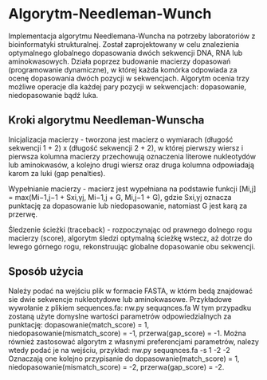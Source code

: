 # Algorytm-Needleman-Wunch
Implementacja algorytmu Needlemana-Wuncha na potrzeby laboratoriów z bioinformatyki strukturalnej.
Został zaprojektowany w celu znalezienia optymalnego globalnego dopasowania dwóch sekwencji DNA, RNA lub aminokwasowych. Działa poprzez budowanie macierzy dopasowań (programowanie dynamiczne), w której każda komórka odpowiada za ocenę dopasowania dwóch pozycji w sekwencjach. Algorytm ocenia trzy możliwe operacje dla każdej pary pozycji w sekwencjach: dopasowanie, niedopasowanie bądź luka.

## Kroki algorytmu Needleman-Wunscha
Inicjalizacja macierzy - tworzona jest macierz o wymiarach (długość sekwencji 1 + 2) x (długość sekwencji 2 + 2), w której pierwszy wiersz i pierwsza kolumna macierzy przechowują oznaczenia literowe nukleotydów lub aminokwasów, a kolejno drugi wiersz oraz druga kolumna odpowiadają karom za luki (gap penalties).

Wypełnianie macierzy - macierz jest wypełniana na podstawie funkcji [Mi,j] = max(Mi−1,j−1 + Sxi,yj, Mi−1,j + G, Mi,j−1 + G), gdzie Sxi,yj oznacza punktację za dopasowanie lub niedopasowanie, natomiast G jest karą za przerwę.

Śledzenie ścieżki (traceback) - rozpoczynając od prawnego dolnego rogu macierzy (score), algorytm śledzi optymalną ścieżkę wstecz, aż dotrze do lewego górnego rogu, rekonstruując globalne dopasowanie obu sekwencji.

## Sposób użycia
Należy podać na wejściu plik w formacie FASTA, w którm bedą znajdować sie dwie sekwencje nukleotydowe lub aminokwasowe. Przykładowe wywołanie z plikiem sequences.fa: 
nw.py sequqnces.fa
W tym przypadku zostaną użyte domyslne wartości parametrów odpowiedzialnych za punktację: dopasowanie(match_score) = 1, niedopasowanie(mismatch_score) = -1, przerwa(gap_score) = -1.
Można również zastosować algorytm z własnymi preferencjami parametrów, nalezy wtedy podać je na wejściu, przykład:
nw.py sequqnces.fa -s 1 -2 -2
Oznaczają one kolejno przypisanie do dopasowanie(match_score) = 1,  niedopasowanie(mismatch_score) = -2, przerwa(gap_score) = -2.
